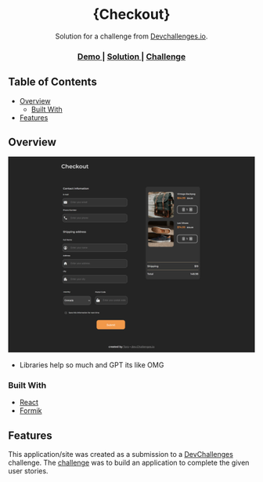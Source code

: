 <!-- Please update value in the {}  -->

<h1 align="center">{Checkout}</h1>

<div align="center">
   Solution for a challenge from  <a href="http://devchallenges.io" target="_blank">Devchallenges.io</a>.
</div>

<div align="center">
  <h3>
    <a href="https://tranquil-torte-5670c1.netlify.app">
      Demo
    </a>
    <span> | </span>
    <a href="https://github.com/XxtbmfxX/checkout">
      Solution
    </a>
    <span> | </span>
    <a href="https://devchallenges.io/challenges/0J1NxxGhOUYVqihwegfO">
      Challenge
    </a>
  </h3>
</div>

<!-- TABLE OF CONTENTS -->

## Table of Contents

- [Overview](#overview)
  - [Built With](#built-with)
- [Features](#features)

<!-- OVERVIEW -->

## Overview

![screenshot](screenshot.png)

- Libraries help so much and GPT its like OMG

### Built With

<!-- This section should list any major frameworks that you built your project using. Here are a few examples.-->

- [React](https://reactjs.org/)
- [Formik](https://formik.org)

## Features

<!-- List the features of your application or follow the template. Don't share the figma file here :) -->

This application/site was created as a submission to a [DevChallenges](https://devchallenges.io/challenges) challenge. The [challenge](https://devchallenges.io/challenges/0J1NxxGhOUYVqihwegfO) was to build an application to complete the given user stories.

